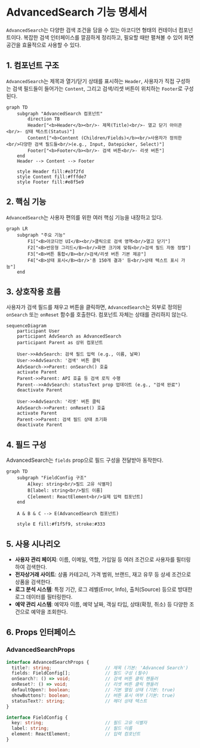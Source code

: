 # AdvancedSearch 기능 명세서

`AdvancedSearch`는 다양한 검색 조건을 담을 수 있는 아코디언 형태의 컨테이너 컴포넌트이다. 복잡한 검색 인터페이스를 깔끔하게 정리하고, 필요할 때만 펼쳐볼 수 있어 화면 공간을 효율적으로 사용할 수 있다.

## 1. 컴포넌트 구조

`AdvancedSearch`는 제목과 열기/닫기 상태를 표시하는 `Header`, 사용자가 직접 구성하는 검색 필드들이 들어가는 `Content`, 그리고 검색/리셋 버튼이 위치하는 `Footer`로 구성된다.

```mermaid
graph TD
    subgraph "AdvancedSearch 컴포넌트"
        direction TB
        Header["<b>Header</b><br/>- 제목(Title)<br/>- 열고 닫기 아이콘<br/>- 상태 텍스트(Status)"]
        Content["<b>Content (Children/Fields)</b><br/>사용자가 정의한<br/>다양한 검색 필드들<br/>(e.g., Input, Datepicker, Select)"]
        Footer["<b>Footer</b><br/>- 검색 버튼<br/>- 리셋 버튼"]
    end
    Header --> Content --> Footer

    style Header fill:#e3f2fd
    style Content fill:#fffde7
    style Footer fill:#e8f5e9
```

## 2. 핵심 기능

`AdvancedSearch`는 사용자 편의를 위한 여러 핵심 기능을 내장하고 있다.

```mermaid
graph LR
    subgraph "주요 기능"
        F1["<B>아코디언 UI</B><br/>클릭으로 검색 영역<br/>열고 닫기"]
        F2["<B>반응형 그리드</B><br/>화면 크기에 맞춰<br/>검색 필드 자동 정렬"]
        F3["<B>버튼 통합</B><br/>검색/리셋 버튼 기본 제공"]
        F4["<B>상태 표시</B><br/>'총 150개 결과' 등<br/>상태 텍스트 표시 가능"]
    end
```

## 3. 상호작용 흐름

사용자가 검색 필드를 채우고 버튼을 클릭하면, `AdvancedSearch`는 외부로 정의된 `onSearch` 또는 `onReset` 함수를 호출한다. 컴포넌트 자체는 상태를 관리하지 않는다.

```mermaid
sequenceDiagram
    participant User
    participant AdvSearch as AdvancedSearch
    participant Parent as 상위 컴포넌트

    User->>AdvSearch: 검색 필드 입력 (e.g., 이름, 날짜)
    User->>AdvSearch: '검색' 버튼 클릭
    AdvSearch->>Parent: onSearch() 호출
    activate Parent
    Parent->>Parent: API 호출 등 검색 로직 수행
    Parent-->>AdvSearch: statusText prop 업데이트 (e.g., "검색 완료")
    deactivate Parent

    User->>AdvSearch: '리셋' 버튼 클릭
    AdvSearch->>Parent: onReset() 호출
    activate Parent
    Parent->>Parent: 검색 필드 상태 초기화
    deactivate Parent
```

## 4. 필드 구성

AdvancedSearch는 `fields` prop으로 필드 구성을 전달받아 동작한다.

```mermaid
graph TD
    subgraph "FieldConfig 구조"
        A[key: string<br/>필드 고유 식별자]
        B[label: string<br/>필드 이름]
        C[element: ReactElement<br/>실제 입력 컴포넌트]
    end

    A & B & C --> E(AdvancedSearch 컴포넌트)

    style E fill:#f1f5f9, stroke:#333
```

## 5. 사용 시나리오

- **사용자 관리 페이지**: 이름, 이메일, 역할, 가입일 등 여러 조건으로 사용자를 필터링하여 검색한다.
- **전자상거래 사이트**: 상품 카테고리, 가격 범위, 브랜드, 재고 유무 등 상세 조건으로 상품을 검색한다.
- **로그 분석 시스템**: 특정 기간, 로그 레벨(Error, Info), 출처(Source) 등으로 방대한 로그 데이터를 필터링한다.
- **예약 관리 시스템**: 예약자 이름, 예약 날짜, 객실 타입, 상태(확정, 취소) 등 다양한 조건으로 예약을 조회한다.

## 6. Props 인터페이스

### AdvancedSearchProps
```typescript
interface AdvancedSearchProps {
  title?: string;                    // 제목 (기본: 'Advanced Search')
  fields: FieldConfig[];             // 필드 구성 (필수)
  onSearch?: () => void;             // 검색 버튼 클릭 핸들러
  onReset?: () => void;              // 리셋 버튼 클릭 핸들러
  defaultOpen?: boolean;             // 기본 열림 상태 (기본: true)
  showButtons?: boolean;             // 버튼 표시 여부 (기본: true)
  statusText?: string;               // 헤더 상태 텍스트
}

interface FieldConfig {
  key: string;                       // 필드 고유 식별자
  label: string;                     // 필드 이름
  element: ReactElement;             // 입력 컴포넌트
}
```
